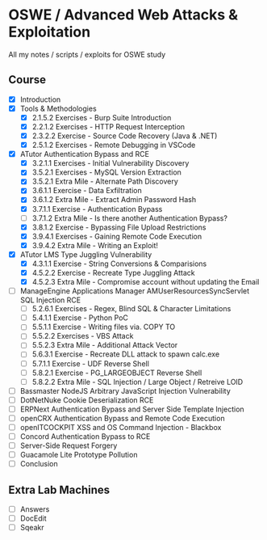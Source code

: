 # OSWE / Advanced Web Attacks & Exploitation
All my notes / scripts / exploits for OSWE study

## Course
* [x] Introduction
* [x] Tools & Methodologies
  * [x] 2.1.5.2 Exercises - Burp Suite Introduction
  * [x] 2.2.1.2 Exercises - HTTP Request Interception
  * [x] 2.3.2.2 Exercise - Source Code Recovery (Java & .NET)
  * [x] 2.5.1.2 Exercises - Remote Debugging in VSCode
* [x] ATutor Authentication Bypass and RCE
  * [x] 3.2.1.1 Exercises - Initial Vulnerability Discovery
  * [x] 3.5.2.1 Exercises - MySQL Version Extraction
  * [x] 3.5.2.1 Extra Mile - Alternate Path Discovery
  * [x] 3.6.1.1 Exercise - Data Exfiltration
  * [x] 3.6.1.2 Extra Mile - Extract Admin Password Hash
  * [x] 3.7.1.1 Exercise - Authentication Bypass
  * [ ] 3.7.1.2 Extra Mile - Is there another Authentication Bypass?
  * [x] 3.8.1.2 Exercise - Bypassing File Upload Restrictions
  * [x] 3.9.4.1 Exercises - Gaining Remote Code Execution
  * [x] 3.9.4.2 Extra Mile - Writing an Exploit!
* [x] ATutor LMS Type Juggling Vulnerability
  * [x] 4.3.1.1 Exercise - String Conversions & Comparisions
  * [x] 4.5.2.2 Exercise - Recreate Type Juggling Attack
  * [x] 4.5.2.3 Extra Mile - Compromise account without updating the Email
* [ ] ManageEngine Applications Manager AMUserResourcesSyncServlet SQL Injection RCE
  * [ ] 5.2.6.1 Exercises - Regex, Blind SQL & Character Limitations
  * [ ] 5.4.1.1 Exercise - Python PoC
  * [ ] 5.5.1.1 Exercise - Writing files via. COPY TO
  * [ ] 5.5.2.2 Exercises - VBS Attack
  * [ ] 5.5.2.3 Extra Mile - Additional Attack Vector
  * [ ] 5.6.3.1 Exercise - Recreate DLL attack to spawn calc.exe
  * [ ] 5.7.1.1 Exercise - UDF Reverse Shell
  * [ ] 5.8.2.1 Exercise - PG_LARGEOBJECT Reverse Shell
  * [ ] 5.8.2.2 Extra Mile - SQL Injection / Large Object / Retreive LOID
* [ ] Bassmaster NodeJS Arbitrary JavaScript Injection Vulnerability
* [ ] DotNetNuke Cookie Deserialization RCE
* [ ] ERPNext Authentication Bypass and Server Side Template Injection
* [ ] openCRX Authentication Bypass and Remote Code Execution
* [ ] openITCOCKPIT XSS and OS Command Injection - Blackbox
* [ ] Concord Authentication Bypass to RCE
* [ ] Server-Side Request Forgery
* [ ] Guacamole Lite Prototype Pollution
* [ ] Conclusion

## Extra Lab Machines
* [ ] Answers
* [ ] DocEdit
* [ ] Sqeakr 
